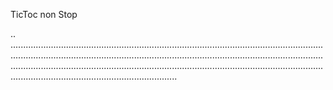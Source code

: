 TicToc non Stop

..
......................................................................................................................................................................................................................................................................................................................................................................................................................................................